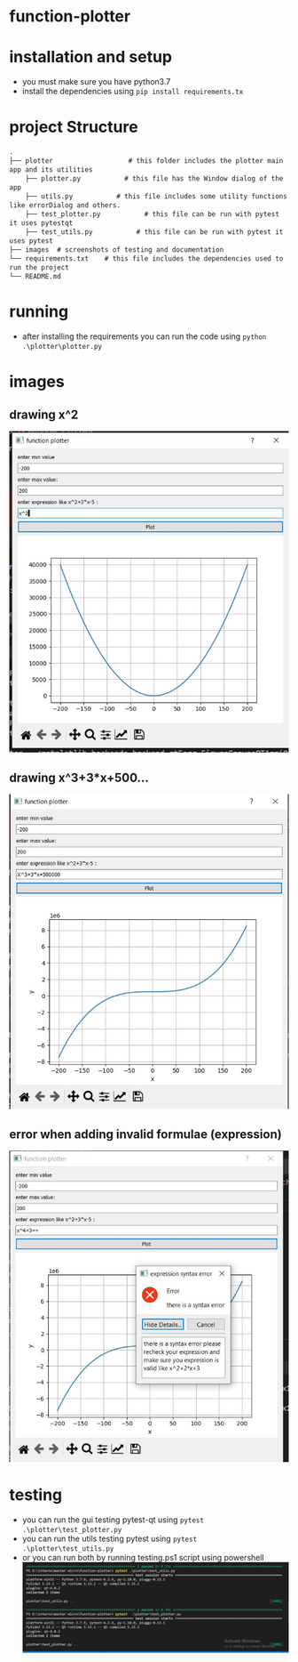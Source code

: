 # function-plotter

# installation and setup
* you must make sure you have python3.7
* install the dependencies using `pip install requirements.tx`

# project Structure
    .
    ├── plotter                   # this folder includes the plotter main app and its utilities
        ├── plotter.py           # this file has the Window dialog of the app
        ├── utils.py           # this file includes some utility functions like errorDialog and others.
        ├── test_plotter.py           # this file can be run with pytest it uses pytestqt
        ├── test_utils.py           # this file can be run with pytest it uses pytest
    ├── images  # screenshots of testing and documentation
    └── requirements.txt    # this file includes the dependencies used to run the project
    └── README.md


# running
* after installing the requirements you can run the code using `python .\plotter\plotter.py`
# images


## drawing x^2
![ x2 image ](https://github.com/marait123/function-plotter/blob/main/images/x2.JPG)

## drawing x^3+3*x+500...
![ x3 image ](https://github.com/marait123/function-plotter/blob/main/images/x3.JPG)

## error when adding invalid formulae (expression)
![ error image ](https://github.com/marait123/function-plotter/blob/main/images/error1.JPG)



# testing
* you can run the gui testing pytest-qt using `pytest  .\plotter\test_plotter.py`
* you can run the utils testing pytest using `pytest .\plotter\test_utils.py`
* or you can run both by running testing.ps1 script using powershell
![ testing image ](https://github.com/marait123/function-plotter/blob/main/images/testing.JPG)
